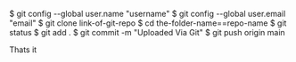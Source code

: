 $ git config --global user.name "username"
$ git config --global user.email "email"
$ git clone link-of-git-repo
$ cd the-folder-name==repo-name
$ git status
$ git add .
$ git commit -m "Uploaded Via Git"
$ git push origin main

Thats it
